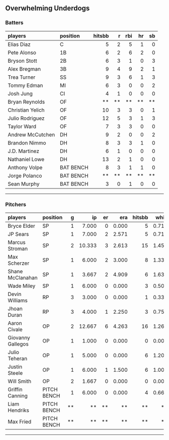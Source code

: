 ## Overwhelming Underdogs

### Batters

 
|players          |position  | hitsbb|  r| rbi| hr| sb| 
|:----------------|:---------|------:|--:|---:|--:|--:| 
|Elias Diaz       |C         |      5|  2|   5|  1|  0| 
|Pete Alonso      |1B        |      6|  2|   6|  2|  0| 
|Bryson Stott     |2B        |      6|  3|   1|  0|  3| 
|Alex Bregman     |3B        |      9|  4|   9|  2|  1| 
|Trea Turner      |SS        |      9|  3|   6|  1|  3| 
|Tommy Edman      |MI        |      6|  3|   0|  0|  2| 
|Josh Jung        |CI        |      4|  1|   0|  0|  0| 
|Bryan Reynolds   |OF        |     **| **|  **| **| **| 
|Christian Yelich |OF        |     10|  3|   3|  0|  1| 
|Julio Rodriguez  |OF        |     12|  5|   3|  1|  3| 
|Taylor Ward      |OF        |      7|  3|   3|  0|  0| 
|Andrew McCutchen |DH        |      9|  2|   0|  0|  2| 
|Brandon Nimmo    |DH        |      8|  3|   3|  1|  0| 
|J.D. Martinez    |DH        |      6|  1|   0|  0|  0| 
|Nathaniel Lowe   |DH        |     13|  2|   1|  0|  0| 
|Anthony Volpe    |BAT BENCH |      8|  3|   1|  1|  0| 
|Jorge Polanco    |BAT BENCH |     **| **|  **| **| **| 
|Sean Murphy      |BAT BENCH |      3|  0|   1|  0|  0| 

* * *

### Pitchers

 
|players           |position    |  g|     ip| er|   era| hitsbb|  whip| so|  w| sv| 
|:-----------------|:-----------|--:|------:|--:|-----:|------:|-----:|--:|--:|--:| 
|Bryce Elder       |SP          |  1|  7.000|  0| 0.000|      5| 0.714|  6|  0|  0| 
|JP Sears          |SP          |  1|  7.000|  2| 2.571|      5| 0.714|  8|  0|  0| 
|Marcus Stroman    |SP          |  2| 10.333|  3| 2.613|     15| 1.452|  7|  1|  0| 
|Max Scherzer      |SP          |  1|  6.000|  2| 3.000|      8| 1.333|  8|  1|  0| 
|Shane McClanahan  |SP          |  1|  3.667|  2| 4.909|      6| 1.636|  3|  0|  0| 
|Wade Miley        |SP          |  1|  6.000|  0| 0.000|      3| 0.500|  3|  1|  0| 
|Devin Williams    |RP          |  3|  3.000|  0| 0.000|      1| 0.333|  1|  1|  2| 
|Jhoan Duran       |RP          |  3|  4.000|  1| 2.250|      3| 0.750|  6|  0|  2| 
|Aaron Civale      |OP          |  2| 12.667|  6| 4.263|     16| 1.263| 11|  0|  0| 
|Giovanny Gallegos |OP          |  1|  1.000|  0| 0.000|      0| 0.000|  1|  0|  0| 
|Julio Teheran     |OP          |  1|  5.000|  0| 0.000|      6| 1.200|  3|  0|  0| 
|Justin Steele     |OP          |  1|  6.000|  1| 1.500|      6| 1.000|  8|  1|  0| 
|Will Smith        |OP          |  2|  1.667|  0| 0.000|      0| 0.000|  2|  0|  1| 
|Griffin Canning   |PITCH BENCH |  1|  6.000|  0| 0.000|      4| 0.667|  7|  1|  0| 
|Liam Hendriks     |PITCH BENCH | **|     **| **|    **|     **|    **| **| **| **| 
|Max Fried         |PITCH BENCH | **|     **| **|    **|     **|    **| **| **| **| 


* * *


